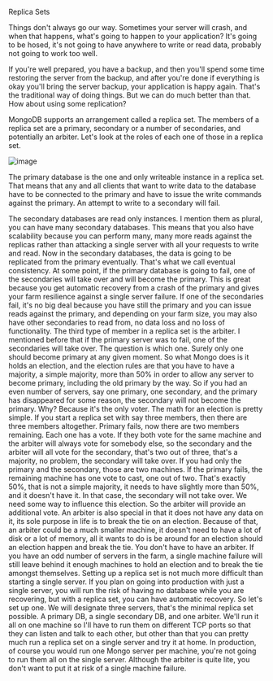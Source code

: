 Replica Sets

Things don't always go our way. Sometimes your server will crash, and when that happens, what's going to happen to your application? It's going to be hosed, it's not going to have anywhere to write or read data, probably not going to work too well.

If you're well prepared, you have a backup, and then you'll spend some time restoring the server from the backup, and after you're done if everything is okay you'll bring the server backup, your application is happy again. That's the traditional way of doing things. But we can do much better than that. How about using some replication? 

MongoDB supports an arrangement called a replica set. The members of a replica set are a primary, secondary or a number of secondaries, and potentially an arbiter. Let's look at the roles of each one of those in a replica set.

![image](https://cloud.githubusercontent.com/assets/20602254/24086185/f947f872-0d30-11e7-9518-0025f21f46da.png)

The primary database is the one and only writeable instance in a replica set. That means that any and all clients that want to write data to the database have to be connected to the primary and have to issue the write commands against the primary. An attempt to write to a secondary will fail.

The secondary databases are read only instances. I mention them as plural, you can have many secondary databases. This means that you also have scalability because you can perform many, many more reads against the replicas rather than attacking a single server with all your requests to write and read. Now in the secondary databases, the data is going to be replicated from the primary eventually. That's what we call eventual consistency. At some point, if the primary database is going to fail, one of the secondaries will take over and will become the primary. This is great because you get automatic recovery from a crash of the primary and gives your farm resilience against a single server failure. If one of the secondaries fail, it's no big deal because you have still the primary and you can issue reads against the primary, and depending on your farm size, you may also have other secondaries to read from, no data loss and no loss of functionality. The third type of member in a replica set is the arbiter. I mentioned before that if the primary server was to fail, one of the secondaries will take over. The question is which one. Surely only one should become primary at any given moment. So what Mongo does is it holds an election, and the election rules are that you have to have a majority, a simple majority, more than 50% in order to allow any server to become primary, including the old primary by the way. So if you had an even number of servers, say one primary, one secondary, and the primary has disappeared for some reason, the secondary will not become the primary. Why? Because it's the only voter. The math for an election is pretty simple. If you start a replica set with say three members, then there are three members altogether. Primary fails, now there are two members remaining. Each one has a vote. If they both vote for the same machine and the arbiter will always vote for somebody else, so the secondary and the arbiter will all vote for the secondary, that's two out of three, that's a majority, no problem, the secondary will take over. If you had only the primary and the secondary, those are two machines. If the primary fails, the remaining machine has one vote to cast, one out of two. That's exactly 50%, that is not a simple majority, it needs to have slightly more than 50%, and it doesn't have it. In that case, the secondary will not take over. We need some way to influence this election. So the arbiter will provide an additional vote. An arbiter is also special in that it does not have any data on it, its sole purpose in life is to break the tie on an election. Because of that, an arbiter could be a much smaller machine, it doesn't need to have a lot of disk or a lot of memory, all it wants to do is be around for an election should an election happen and break the tie. You don't have to have an arbiter. If you have an odd number of servers in the farm, a single machine failure will still leave behind it enough machines to hold an election and to break the tie amongst themselves. Setting up a replica set is not much more difficult than starting a single server. If you plan on going into production with just a single server, you will run the risk of having no database while you are recovering, but with a replica set, you can have automatic recovery. So let's set up one. We will designate three servers, that's the minimal replica set possible. A primary DB, a single secondary DB, and one arbiter. We'll run it all on one machine so I'll have to run them on different TCP ports so that they can listen and talk to each other, but other than that you can pretty much run a replica set on a single server and try it at home. In production, of course you would run one Mongo server per machine, you're not going to run them all on the single server. Although the arbiter is quite lite, you don't want to put it at risk of a single machine failure.
